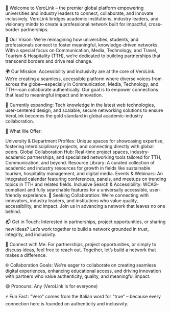 👋 Welcome to VeroLink – the premier global platform empowering universities and industry leaders to connect, collaborate, and innovate inclusively. VeroLink bridges academic institutions, industry leaders, and visionary minds to create a professional network built for impactful, cross-border partnerships.

👀 Our Vision: We’re reimagining how universities, students, and professionals connect to foster meaningful, knowledge-driven networks. With a special focus on Communication, Media, Technology, and Travel, Tourism & Hospitality (TTH), we’re dedicated to building partnerships that transcend borders and drive real change.

🌍 Our Mission: Accessibility and inclusivity are at the core of VeroLink. We’re creating a seamless, accessible platform where diverse voices from across the globe—especially in Communication, Media, Technology, and TTH—can collaborate authentically. Our goal is to empower connections that lead to meaningful impact and innovation.

🌱 Currently expanding: Tech knowledge in the latest web technologies, user-centered design, and scalable, secure networking solutions to ensure VeroLink becomes the gold standard in global academic-industry collaboration.

🚀 What We Offer:

University & Department Profiles: Unique spaces for showcasing expertise, fostering interdisciplinary projects, and connecting directly with global peers.
Global Collaboration Hub: Real-time project spaces, industry-academic partnerships, and specialized networking tools tailored for TTH, Communication, and beyond.
Resource Library: A curated collection of academic and industry resources for growth in fields like sustainable tourism, hospitality management, and digital media.
Events & Webinars: An integrated calendar featuring conferences, panels, and meetups on trending topics in TTH and related fields.
Inclusive Search & Accessibility: WCAG-compliant and fully searchable features for a universally accessible, user-friendly experience.
🤝 Seeking Collaboration: We’re connecting with innovators, industry leaders, and institutions who value quality, accessibility, and impact. Join us in advancing a network that leaves no one behind.

📬 Get in Touch: Interested in partnerships, project opportunities, or sharing new ideas? Let’s work together to build a network grounded in trust, integrity, and inclusivity.

🤝 Connect with Me: For partnerships, project opportunities, or simply to discuss ideas, feel free to reach out. Together, let’s build a network that makes a difference.

🌐 Collaboration Goals: We're eager to collaborate on creating seamless digital experiences, enhancing educational access, and driving innovation with partners who value authenticity, quality, and meaningful impact.

😄 Pronouns: Any (VeroLink is for everyone)

⚡ Fun Fact: "Vero" comes from the Italian word for "true" – because every connection here is founded on authenticity and inclusivity.
